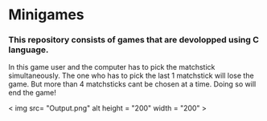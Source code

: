  <!DOCTYPE>
 <html>
 <head></head>
 <body>
 <h1>Minigames</h1>


<h3>This repository consists of games that are devolopped using C language.</h3>

<p>
     In this game user and the computer has to pick the matchstick simultaneously.
     The one who has to pick the last 1 matchstick will lose the game.
     But more than 4 matchsticks cant be chosen at a time. Doing so will end the game!
</p>
< img src= "Output.png" alt height = "200" width = "200" >
</body>
</html>